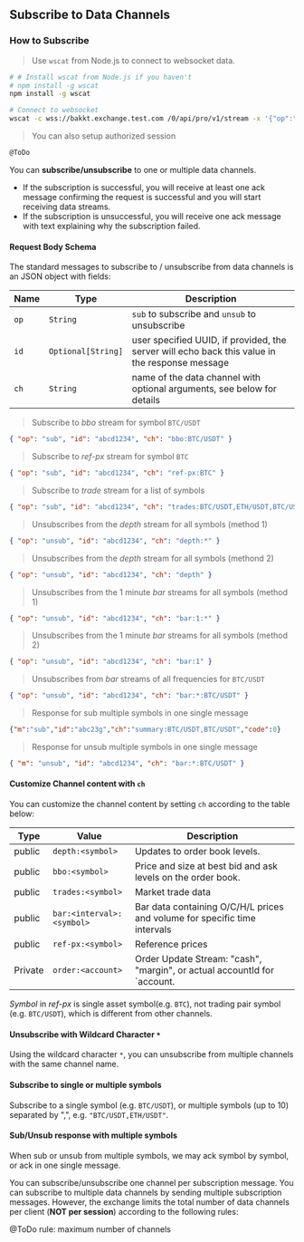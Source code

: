 ## Subscribe to Data Channels

### How to Subscribe

> Use `wscat` from Node.js to connect to websocket data.

```bash
# # Install wscat from Node.js if you haven't
# npm install -g wscat  
npm install -g wscat

# Connect to websocket
wscat -c wss://bakkt.exchange.test.com /0/api/pro/v1/stream -x '{"op":"sub", "ch": "depth:BTC/USDT"}'
```

> You can also setup authorized session

```bash
@ToDo
```

You can **subscribe/unsubscribe** to one or multiple data channels.

* If the subscription is successful, you will receive at least one ack message confirming the request is successful and you will start receiving data streams. 
* If the subscription is unsuccessful, you will receive one ack message with text explaining why the subscription failed. 

#### Request Body Schema 

The standard messages to subscribe to / unsubscribe from data channels is an JSON object with fields:

 Name  | Type               | Description                                                                                    
-------| ------------------ | ---------------------------------------------------------------------------------------------- 
 `op`  | `String`           | `sub` to subscribe and `unsub` to unsubscribe
 `id`  | `Optional[String]` | user specified UUID, if provided, the server will echo back this value in the response message 
 `ch`  | `String`           | name of the data channel with optional arguments, see below for details                        


> Subscribe to *bbo* stream for symbol `BTC/USDT`

```json
{ "op": "sub", "id": "abcd1234", "ch": "bbo:BTC/USDT" }
```

> Subscribe to *ref-px* stream for symbol `BTC`

```json
{ "op": "sub", "id": "abcd1234", "ch": "ref-px:BTC" }
```

> Subscribe to *trade* stream for a list of symbols

```json
{ "op": "sub", "id": "abcd1234", "ch": "trades:BTC/USDT,ETH/USDT,BTC/USDT" }
```

> Unsubscribes from the *depth* stream for all symbols (method 1)

```json
{ "op": "unsub", "id": "abcd1234", "ch": "depth:*" }
```

> Unsubscribes from the *depth* stream for all symbols (methond 2)

```json
{ "op": "unsub", "id": "abcd1234", "ch": "depth" }
```

> Unsubscribes from the 1 minute *bar* streams for all symbols (method 1)

```json
{ "op": "unsub", "id": "abcd1234", "ch": "bar:1:*" }
```

> Unsubscribes from the 1 minute *bar* streams for all symbols (method 2)

```json
{ "op": "unsub", "id": "abcd1234", "ch": "bar:1" }
```

> Unsubscribes from *bar* streams of all frequencies for `BTC/USDT`

```json
{ "op": "unsub", "id": "abcd1234", "ch": "bar:*:BTC/USDT" }
```

> Response for sub multiple symbols in one single message

```json
{"m":"sub","id":"abc23g","ch":"summary:BTC/USDT,BTC/USDT","code":0}
```

> Response for unsub multiple symbols in one single message

```json
{ "m": "unsub", "id": "abcd1234", "ch": "bar:*:BTC/USDT" }
```

#### Customize Channel content with `ch`

You can customize the channel content by setting `ch` according to the table below:

 Type    | Value                        | Description                                      
-------- | ---------------------------- | ------------------------------------------------ 
 public  | `depth:<symbol>`             | Updates to order book levels. 
 public  | `bbo:<symbol>`               | Price and size at best bid and ask levels on the order book.
 public  | `trades:<symbol>`            | Market trade data 
 public  | `bar:<interval>:<symbol>`    | Bar data containing O/C/H/L prices and volume for specific time intervals
 public  | `ref-px:<symbol>`            | Reference prices
 Private | `order:<account>`            | Order Update Stream: "cash", "margin", or actual accountId for `account.                              

 *Symbol* in *ref-px* is single asset symbol(e.g. `BTC`), not trading pair symbol (e.g. `BTC/USDT`), which is different from other channels.

 #### Unsubscribe with Wildcard Character `*`

Using the wildcard character `*`, you can unsubscribe from multiple channels with the same channel name.
 
#### Subscribe to single or multiple symbols

Subscribe to a single symbol (e.g. `BTC/USDT`), or multiple symbols (up to 10) separated by ",", e.g. `"BTC/USDT,ETH/USDT"`.

#### Sub/Unsub response with multiple symbols

When sub or unsub from multiple symbols, we may ack symbol by symbol, or ack in one single message.

You can subscribe/unsubscribe one channel per subscription message. You can subscribe to multiple data channels by sending multiple 
subscription messages. However, the exchange limits the total number of data channels per client (**NOT per session**) according to 
the following rules:

@ToDo rule: maximum number of channels 



